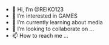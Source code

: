 - 👋 Hi, I’m @REIKO123
- 👀 I’m interested in GAMES
- 🌱 I’m currently learning about media
- 💞️ I’m looking to collaborate on ...
- 📫 How to reach me ...

<!---
REIKO123/REIKO123 is a ✨ special ✨ repository because its `README.md` (this file) appears on your GitHub profile.
You can click the Preview link to take a look at your changes.
--->
